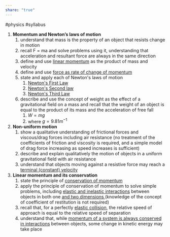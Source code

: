 ```yaml
---  
share: "true"  
---  
```

#physics #syllabus   
  
1. **Momentum and Newton’s laws of motion**  
	1. understand that mass is the property of an object that resists change in motion  
	2. recall F = ma and solve problems using it, understanding that acceleration and resultant force are always in the same direction   
	3. define and use [ linear momentum](Momentum) as the product of mass and velocity  
	4. define and use [force as rate of change of momentum](Force%20as%20change%20of%20momentum.md)  
	5. state and apply each of Newton's laws of motion  
		1. [Newton's First Law](Newton's%20First%20Law.md)  
		2. [Newton's Second law](Newton's%20second%20law.md)  
		3. [Newton's Third Law](Newton's%20Third%20Law.md)  
	6. describe and use the concept of weight as the effect of a gravitational field on a mass and recall that the weight of an object is equal to the product of its mass and the acceleration of free fall  
		1. $W=mg$   
		2. where $g=9.81m^{-1}$  
2. **Non-uniform motion**  
	1. show a qualitative understanding of frictional forces and viscous/drag forces including air resistance (no treatment of the coefficients of friction and viscosity is required, and a simple model of drag force increasing as speed increases is sufficient)  
	2. describe and explain qualitatively the motion of objects in a uniform gravitational field with air resistance  
	3. understand that objects moving against a resistive force may reach a [terminal (constant) velocity](Terminal%20Velocity.md)  
3. **Linear momentum and its conservation**  
	1. state the principle of [conservation of momentum](Momentum.md)  
	2. apply the principle of conservation of momentum to solve simple problems, including [elastic and inelastic interactions](Types%20of%20collision.md) between objects in both one [and two dimensions ](Impact%20at%20an%20angle.md)(knowledge of the concept of coefficient of restitution is not required)  
	3. recall that, for a perfectly [elastic collision](Types%20of%20collision.md), the relative speed of approach is equal to the relative speed of separation  
	4. understand that, while [momentum of a system is always conserved in interactions](Momentum.md) between objects, some change in kinetic energy may take place